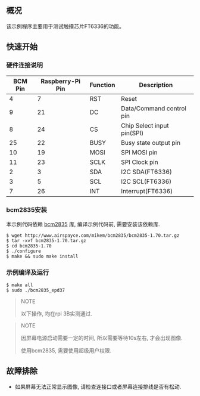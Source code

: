 ## 概况

该示例程序主要用于测试触摸芯片FT6336的功能。

## 快速开始

### 硬件连接说明

| BCM Pin | Raspberry-Pi Pin | Function | Description                |
| ------- | ---------------- | -------- | -------------------------- |
| 4       | 7                | RST      | Reset                      |
| 9       | 21               | DC       | Data/Command control pin   |
| 8       | 24               | CS       | Chip Select input pin(SPI) |
| 25      | 22               | BUSY     | Busy state output pin      |
| 10      | 19               | MOSI     | SPI MOSI pin               |
| 11      | 23               | SCLK     | SPI Clock pin              |
| 2       | 3                | SDA      | I2C SDA(FT6336)            |
| 3       | 5                | SCL      | I2C SCL(FT6336)            |
| 7       | 26               | INT      | Interrupt(FT6336)          |

### bcm2835安装

本示例代码依赖 [bcm2835](#http://www.airspayce.com/mikem/bcm2835/) 库, 编译示例代码前, 需要安装该依赖库.

```shell
$ wget http://www.airspayce.com/mikem/bcm2835/bcm2835-1.70.tar.gz
$ tar -xvf bcm2835-1.70.tar.gz
$ cd bcm2835-1.70
$ ./configure
$ make && sudo make install
```

### 示例编译及运行

```shell
$ make all
$ sudo ./bcm2835_epd37
```

> NOTE 
>
> 以下操作, 均在rpi 3B实测通过.

> NOTE
>
> 因屏幕电源启动需要一定的时间, 所以需要等待10s左右, 才会出现图像.
>
> 使用bcm2835, 需要使用超级用户权限.

## 故障排除

- 如果屏幕无法正常显示图像, 请检查连接口或者屏幕连接排线是否有松动.
